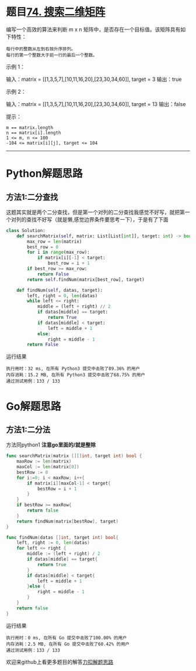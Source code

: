 # 题目[74. 搜索二维矩阵](https://leetcode-cn.com/problems/search-a-2d-matrix/)

编写一个高效的算法来判断 m x n 矩阵中，是否存在一个目标值。该矩阵具有如下特性：

    每行中的整数从左到右按升序排列。
    每行的第一个整数大于前一行的最后一个整数。

 


示例 1：

输入：matrix = [[1,3,5,7],[10,11,16,20],[23,30,34,60]], target = 3
输出：true

示例 2：

输入：matrix = [[1,3,5,7],[10,11,16,20],[23,30,34,60]], target = 13
输出：false

 

提示：

    m == matrix.length
    n == matrix[i].length
    1 <= m, n <= 100
    -104 <= matrix[i][j], target <= 104

*****

# Python解题思路

## 方法1:二分查找

这题其实就是两个二分查找，但是第一个对列的二分查找我感觉不好写，就把第一个对列的查找不好写（就是懒,感觉边界条件要思考一下），于是有了下面

```python
class Solution:
    def searchMatrix(self, matrix: List[List[int]], target: int) -> bool:
        max_row = len(matrix)
        best_row = 0
        for i in range(max_row):
            if matrix[i][-1] < target:
                best_row = i + 1
        if best_row >= max_row:
            return False
        return self.findNum(matrix[best_row], target)

    def findNum(self, datas, target):
        left, right = 0, len(datas)
        while left <= right:
            middle = (left + right) // 2
            if datas[middle] == target:
                return True
            if datas[middle] < target:
                left = middle + 1
            else:
                right = middle - 1
        return False
```

运行结果

```shell
执行用时：32 ms, 在所有 Python3 提交中击败了89.36% 的用户
内存消耗：15.2 MB, 在所有 Python3 提交中击败了68.75% 的用户
通过测试用例：133 / 133
```



# Go解题思路

## 方法1:二分法

方法同python1 **注意go里面的/就是整除**

```go
func searchMatrix(matrix [][]int, target int) bool {
    maxRow := len(matrix)
    maxCol := len(matrix[0])
    bestRow := 0
    for i:=0; i < maxRow; i++{
        if matrix[i][maxCol-1] < target{
            bestRow = i + 1
        }
    }
    if bestRow >= maxRow{
        return false
    }
    return findNum(matrix[bestRow], target)
}

func findNum(datas []int, target int) bool{
    left, right := 0, len(datas)
    for left <= right {
        middle := (left + right) / 2
        if datas[middle] == target{
            return true
        }
        if datas[middle] < target{
            left = middle + 1
        }else {
            right = middle - 1
        }
    }
    return false
}
```

运行结果

```shell
执行用时：0 ms, 在所有 Go 提交中击败了100.00% 的用户
内存消耗：2.5 MB, 在所有 Go 提交中击败了60.42% 的用户
通过测试用例：133 / 133
```

欢迎来github上看更多题目的解答[力扣解题思路](https://github.com/WRAllen/LeetCode)

  

